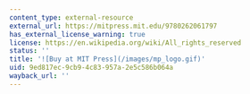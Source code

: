 ```yaml
---
content_type: external-resource
external_url: https://mitpress.mit.edu/9780262061797
has_external_license_warning: true
license: https://en.wikipedia.org/wiki/All_rights_reserved
status: ''
title: '![Buy at MIT Press](/images/mp_logo.gif)'
uid: 9ed817ec-9cb9-4c83-957a-2e5c586b064a
wayback_url: ''
---
```

